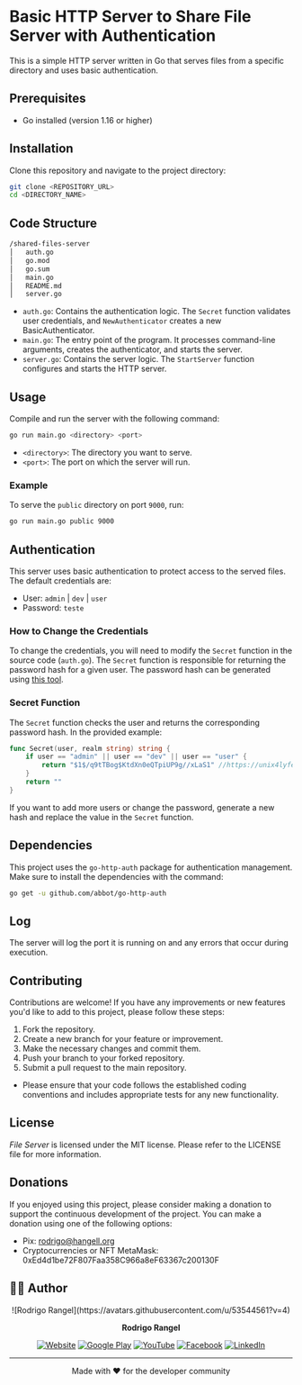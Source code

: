 # Basic HTTP Server to Share File Server with Authentication

This is a simple HTTP server written in Go that serves files from a specific directory and uses basic authentication.

## Prerequisites

- Go installed (version 1.16 or higher)

## Installation

Clone this repository and navigate to the project directory:

```sh
git clone <REPOSITORY_URL>
cd <DIRECTORY_NAME>
```

## Code Structure

```cmd
/shared-files-server
│   auth.go
│   go.mod
│   go.sum
│   main.go
│   README.md
│   server.go
```
- `auth.go`: Contains the authentication logic. The `Secret` function validates user credentials, and `NewAuthenticator` creates a new BasicAuthenticator.
- `main.go`: The entry point of the program. It processes command-line arguments, creates the authenticator, and starts the server.
- `server.go`: Contains the server logic. The `StartServer` function configures and starts the HTTP server.


## Usage

Compile and run the server with the following command:

```sh
go run main.go <directory> <port>
```

- `<directory>`: The directory you want to serve.
- `<port>`: The port on which the server will run.

### Example

To serve the `public` directory on port `9000`, run:

```sh
go run main.go public 9000
```

## Authentication

This server uses basic authentication to protect access to the served files. The default credentials are:

- User: `admin` | `dev` | `user`
- Password: `teste`

### How to Change the Credentials

To change the credentials, you will need to modify the `Secret` function in the source code (`auth.go`). The `Secret` function is responsible for returning the password hash for a given user. The password hash can be generated using [this tool](https://unix4lyfe.org/crypt/).

### Secret Function

The `Secret` function checks the user and returns the corresponding password hash. In the provided example:

```go
func Secret(user, realm string) string {
    if user == "admin" || user == "dev" || user == "user" {
        return "$1$/q9tTBog$KtdXn0eQTpiUP9g//xLaS1" //https://unix4lyfe.org/crypt/ MD5 Crypt: md5 salt
    }
    return ""
}
```

If you want to add more users or change the password, generate a new hash and replace the value in the `Secret` function.

## Dependencies

This project uses the `go-http-auth` package for authentication management. Make sure to install the dependencies with the command:

```sh
go get -u github.com/abbot/go-http-auth
```

## Log

The server will log the port it is running on and any errors that occur during execution.

## Contributing
Contributions are welcome! If you have any improvements or new features you'd like to add to this project, please follow these steps:

1. Fork the repository.
2. Create a new branch for your feature or improvement.
3. Make the necessary changes and commit them.
4. Push your branch to your forked repository.
5. Submit a pull request to the main repository.

* Please ensure that your code follows the established coding conventions and includes appropriate tests for any new functionality.

## License
*File Server* is licensed under the MIT license. Please refer to the LICENSE file for more information.

## Donations
If you enjoyed using this project, please consider making a donation to support the continuous development of the project. You can make a donation using one of the following options:
* Pix: rodrigo@hangell.org
* Cryptocurrencies or NFT MetaMask: 0xEd4d1be72F807Faa358C966a8eF63367c200130F

## 👨‍💻 Author

<div align="center">
![Rodrigo Rangel](https://avatars.githubusercontent.com/u/53544561?v=4)

**Rodrigo Rangel**

[![Website](https://img.shields.io/badge/website-000000?style=for-the-badge&logo=About.me&logoColor=white)](https://hangell.org)
[![Google Play](https://img.shields.io/badge/Google_Play-414141?style=for-the-badge&logo=google-play&logoColor=white)](https://play.google.com/store/apps/dev?id=5606456325281613718)
[![YouTube](https://img.shields.io/badge/YouTube-FF0000?style=for-the-badge&logo=youtube&logoColor=white)](https://www.youtube.com/channel/UC8_zG7RFM2aMhI-p-6zmixw)
[![Facebook](https://img.shields.io/badge/Facebook-1877F2?style=for-the-badge&logo=facebook&logoColor=white)](https://www.facebook.com/hangell.org)
[![LinkedIn](https://img.shields.io/badge/-LinkedIn-%230077B5?style=for-the-badge&logo=linkedin&logoColor=white)](https://www.linkedin.com/in/rodrigo-rangel-a80810170)

</div>

---

<p align="center">
  Made with ❤️ for the developer community
</p>
